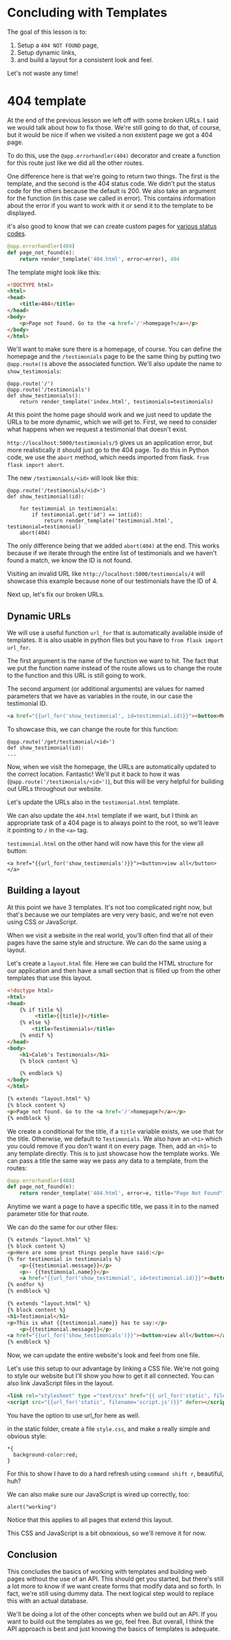 # Concluding with Templates

The goal of this lesson is to:

1. Setup a ```404 NOT FOUND``` page,
1. Setup dynamic links,
1. and build a layout for a consistent look and feel.

Let's not waste any time!

# 404 template

At the end of the previous lesson we left off with some broken URLs. I said we would talk about how to fix those. We're still going to do that, of course, but it would be nice if when we visited a non existent page we got a 404 page.

To do this, use the ```@app.errorhandler(404)``` decorator and create a function for this route just like we did all the other routes.

One difference here is that we're going to return two things. The first is the template, and the second is the 404 status code. We didn't put the status code for the others because the default is 200. We also take an argument for the function (in this case we called in error). This contains information about the error if you want to work with it or send it to the template to be displayed.

it's also good to know that we can create custom pages for [various status codes](https://flask.palletsprojects.com/en/1.1.x/patterns/errorpages/).

```python
@app.errorhandler(404)
def page_not_found(e):
    return render_template('404.html', error=error), 404
```

The template might look like this:

```html
<!DOCTYPE html>
<html>
<head>
    <title>404</title>
</head>
<body>
    <p>Page not found. Go to the <a href='/'>homepage?</a></p>
</body>
</html>
```

We'll want to make sure there is a homepage, of course. You can define the homepage and the ```/testimonials``` page to be the same thing by putting two ```@app.route()```s above the associated function. We'll also update the name to ```show_testimonials```:

```python3
@app.route('/')
@app.route('/testimonials')
def show_testimonials():
    return render_template('index.html', testimonials=testimonials)
```

At this point the home page should work and we just need to update the URLs to be more dynamic, which we will get to. First, we need to consider what happens when we request a testimonial that doesn't exist.

```http://localhost:5000/testimonials/5``` gives us an application error, but more realistically it should just go to the 404 page. To do this in Python code, we use the ```abort``` method, which needs imported from flask. ```from flask import abort```.

The new ```/testimonials/<id>``` will look like this:

```
@app.route('/testimonials/<id>')
def show_testimonial(id):

    for testimonial in testimonials:
        if testimonial.get('id') == int(id):
            return render_template('testimonial.html', testimonial=testimonial)
    abort(404)
```

The only difference being that we added ```abort(404)``` at the end. This works because if we iterate through the entire list of testimonials and we haven't found a match, we know the ID is not found.

Visiting an invalid URL like ```http://localhost:5000/testimonials/4``` will showcase this example because none of our testimonials have the ID of 4.

Next up, let's fix our broken URLs.

## Dynamic URLs

We will use a useful function ```url_for``` that is automatically available inside of templates. It is also usable in python files but you have to ```from flask import url_for```.

The first argument is the name of the function we want to hit. The fact that we put the function name instead of the route allows us to change the route to the function and this URL is still going to work.

The second argument (or additional arguments) are values for named parameters that we have as variables in the route, in our case the testimonial ID.

```html
<a href="{{url_for('show_testimonial', id=testimonial.id)}}"><button>More info</button></a>```
```

To showcase this, we can change the route for this function:

```python3
@app.route('/get/testimonial/<id>')
def show_testimonial(id):
...
```
Now, when we visit the homepage, the URLs are automatically updated to the correct location. Fantastic! We'll put it back to how it was (```@app.route('/testimonials/<id>')```), but this will be very helpful for building out URLs throughout our website.

Let's update the URLs also in the ```testimonial.html``` template.

We can also update the ```404.html``` template if we want, but I think an appropriate task of a 404 page is to always point to the root, so we'll leave it pointing to ```/``` in the ```<a>``` tag.

```testimonial.html``` on the other hand will now have this for the view all button:

```
<a href="{{url_for('show_testimonials')}}"><button>view all</button></a>
```

## Building a layout

At this point we have 3 templates. It's not too complicated right now, but that's because we our templates are very very basic, and we're not even using CSS or JavaScript.

When we visit a website in the real world, you'll often find that all of their pages have the same style and structure. We can do the same using a layout.

Let's create a ```layout.html``` file. Here we can build the HTML structure for our application and then have a small section that is filled up from the other templates that use this layout.

```html
<!doctype html>
<html>
<head>
    {% if title %}
         <title>{{title}}</title>
    {% else %}
        <title>Testimonials</title>
    {% endif %}
</head>
<body>
    <h1>Caleb's Testimonials</h1>
    {% block content %}

    {% endblock %}
</body>
</html>
```

```html
{% extends "layout.html" %}
{% block content %}
<p>Page not found. Go to the <a href='/'>homepage?</a></p>
{% endblock %}
```

We create a conditional for the title, if a ```title``` variable exists, we use that for the title. Otherwise, we default to ```Testimonials```. We also have an ```<h1>``` which you could remove if you don't want it on every page. Then, add an ```<h1>``` to any template directly. This is to just showcase how the template works. We can pass a title the same way we pass any data to a template, from the routes:

```python
@app.errorhandler(404)
def page_not_found(e):
    return render_template('404.html', error=e, title="Page Not Found"), 404
```
Anytime we want a page to have a specific title, we pass it in to the named parameter title for that route.

We can do the same for our other files:

```html
{% extends "layout.html" %}
{% block content %}
<p>Here are some great things people have said:</p>
{% for testimonial in testimonials %}
    <p>{{testimonial.message}}</p>
    <p>- {{testimonial.name}}</p>
    <a href="{{url_for('show_testimonial', id=testimonial.id)}}"><button>More info</button></a>
{% endfor %}
{% endblock %}
```

```html
{% extends "layout.html" %}
{% block content %}
<h1>Testimonial</h1>
<p>This is what {{testimonial.name}} has to say:</p>
    <p>{{testimonial.message}}</p>
<a href="{{url_for('show_testimonials')}}"><button>view all</button></a>
{% endblock %}
```

Now, we can update the entire website's look and feel from one file.

Let's use this setup to our advantage by linking a CSS file. We're not going to style our website but I'll show you how to get it all connected. You can also link JavaScript files in the layout.

```html
<link rel="stylesheet" type ="text/css" href="{{ url_for('static', filename='style.css')}}"/>
<script src="{{url_for('static', filename='script.js')}}" defer></script>
```

You have the option to use url_for here as well.

in the static folder, create a file ```style.css```, and make a really simple and obvious style:
```
*{
  background-color:red;
}
```

For this to show I have to do a hard refresh using ```command shift r```, beautiful, huh?

We can also make sure our JavaScript is wired up correctly, too:
```
alert("working")
```

Notice that this applies to all pages that extend this layout.

This CSS and JavaScript is a bit obnoxious, so we'll remove it for now.

## Conclusion

This concludes the basics of working with templates and building web pages without the use of an API. This should get you started, but there's still a lot more to know if we want create forms that modify data and so forth. In fact, we're still using dummy data. The next logical step would to replace this with an actual database.

We'll be doing a lot of the other concepts when we build out an API. If you want to build out the templates as we go, feel free. But overall, I think the API approach is best and just knowing the basics of templates is adequate.

